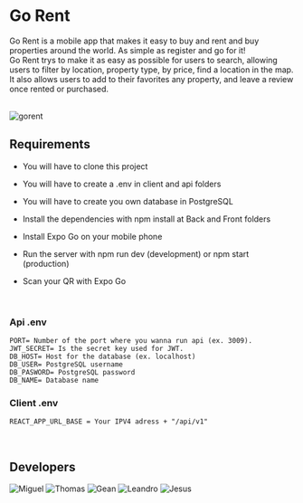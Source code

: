 <h1 >Go Rent</h1>
 <p align="center">

Go Rent is a mobile app that makes it easy to buy and rent and buy properties around the world. As simple as register and go for it!
</br> 
Go Rent trys to make it as easy as possible for users to search, allowing users to filter by location, property type, by price, find a location in the map. 
</br> 
It also allows users to add to their favorites any property, and leave a review once rented or purchased.

 </br>
<img align="center" src="https://res.cloudinary.com/ddkurzft6/image/upload/v1669732004/gorent/gorent_captura_readme_huhwh2.jpg" alt="gorent"/>
 </p>

## Requirements

 - You will have to clone this project

 - You will have to create a .env in client and api folders

 - You will have to create you own database in PostgreSQL

 - Install the dependencies with npm install at Back and Front folders

 - Install Expo Go on your mobile phone

 - Run the server with npm run dev (development) or npm start (production)

 - Scan your QR with Expo Go
 </br>

### Api .env
 ```
PORT= Number of the port where you wanna run api (ex. 3009).
JWT_SECRET= Is the secret key used for JWT.
DB_HOST= Host for the database (ex. localhost)
DB_USER= PostgreSQL username
DB_PASWORD= PostgreSQL password
DB_NAME= Database name
 ```

 ### Client .env
 ```
REACT_APP_URL_BASE = Your IPV4 adress + "/api/v1"
 ```
 </br>


## Developers
 
 <img src="https://avatars.githubusercontent.com/u/55055505?s=100&v=4" alt="Miguel"/>
 <img src="https://avatars.githubusercontent.com/u/90942448?s=100&v=4" alt="Thomas"/>
 <img src="https://avatars.githubusercontent.com/u/88212205?s=100&v=4" alt="Gean"/>
 <img src="https://avatars.githubusercontent.com/u/70654398?s=100&v=4" alt="Leandro"/>
 <img src="https://avatars.githubusercontent.com/u/90948666?s=100&v=4" alt="Jesus"/>
